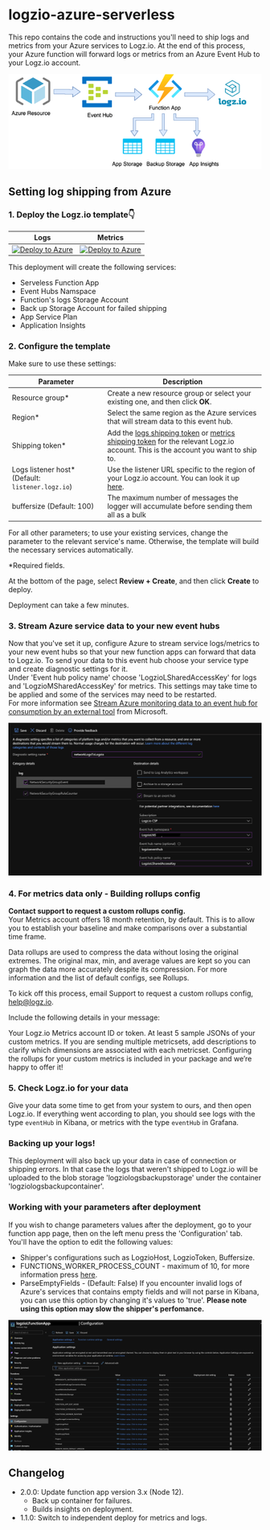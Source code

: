 
# logzio-azure-serverless
This repo contains the code and instructions you'll need to ship logs and metrics from your Azure services to Logz.io.
At the end of this process, your Azure function will forward logs or metrics from an Azure Event Hub to your Logz.io account.

![Integration-architecture](img/logzio-evethub-Diagram.png)

## Setting log shipping from Azure

### 1. Deploy the Logz.io template👇 


| Logs | Metrics |
|---|---|
| [![Deploy to Azure](https://azuredeploy.net/deploybutton.png)](https://portal.azure.com/#create/Microsoft.Template/uri/https%3A%2F%2Fraw.githubusercontent.com%2Flogzio%2Flogzio-azure-serverless%2Fmaster%2Fdeployments%2Fazuredeploylogs.json) | [![Deploy to Azure](https://azuredeploy.net/deploybutton.png)](https://portal.azure.com/#create/Microsoft.Template/uri/https%3A%2F%2Fraw.githubusercontent.com%2Flogzio%2Flogzio-azure-serverless%2Fmaster%2Fdeployments%2Fazuredeploymetrics.json) |

This deployment will create the following services:
* Serveless Function App
* Event Hubs Namspace
* Function's logs Storage Account
* Back up Storage Account for failed shipping
* App Service Plan
* Application Insights


### 2. Configure the template

Make sure to use these settings:

| Parameter | Description |
|---|---|
| Resource group* | Create a new resource group or select your existing one, and then click **OK**. |
| Region* | Select the same region as the Azure services that will stream data to this event hub. |
| Shipping token* | Add the [logs shipping token](https://app.logz.io/#/dashboard/settings/general) or [metrics shipping token](https://docs.logz.io/user-guide/accounts/finding-your-metrics-account-token/) for the relevant Logz.io account. This is the account you want to ship to.  |
| Logs listener host* (Default: `listener.logz.io`)| Use the listener URL specific to the region of your Logz.io account. You can look it up [here](https://docs.logz.io/user-guide/accounts/account-region.html). |
| buffersize (Default: 100) | The maximum number of messages the logger will accumulate before sending them all as a bulk  |

For all other parameters; to use your existing services, change the parameter to the relevant service's name. Otherwise, the template will build the necessary services automatically.

*Required fields.  

At the bottom of the page, select **Review + Create**, and then click **Create** to deploy.

Deployment can take a few minutes.

### 3. Stream Azure service data to your new event hubs

Now that you've set it up, configure Azure to stream service logs/metrics to your new event hubs so that your new function apps can forward that data to Logz.io.
To send your data to this event hub choose your service type and create diagnostic settings for it.  
Under 'Event hub policy name' choose 'LogzioLSharedAccessKey' for logs and 'LogzioMSharedAccessKey' for metrics.
This settings may take time to be applied and some of the services may need to be restarted.  
For more information see [Stream Azure monitoring data to an event hub for consumption by an external tool](https://docs.microsoft.com/en-us/azure/monitoring-and-diagnostics/monitor-stream-monitoring-data-event-hubs) from Microsoft.

![Diagnostic-settings](img/diagnostic-settings.png)

### 4. For metrics data only - Building rollups config

**Contact support to request a custom rollups config.**  
Your Metrics account offers 18 month retention, by default. This is to allow you to establish your baseline and make comparisons over a substantial time frame.

Data rollups are used to compress the data without losing the original extremes. The original max, min, and average values are kept so you can graph the data more accurately despite its compression. For more information and the list of default configs, see Rollups.

To kick off this process, email Support to request a custom rollups config,
help@logz.io.

Include the following details in your message:

Your Logz.io Metrics account ID or token.
At least 5 sample JSONs of your custom metrics.
If you are sending multiple metricsets, add descriptions to clarify which dimensions are associated with each metricset.
Configuring the rollups for your custom metrics is included in your package and we’re happy to offer it!

### 5. Check Logz.io for your data

Give your data some time to get from your system to ours, and then open Logz.io.
If everything went according to plan, you should see logs with the type `eventHub` in Kibana, or metrics with the type `eventHub` in Grafana.

### Backing up your logs!

This deployment will also back up your data in case of connection or shipping errors. In that case the logs that weren't shipped to Logz.io will be uploaded to the blob storage 'logziologsbackupstorage' under the container 'logziologsbackupcontainer'.

### Working with your parameters after deployment

If you wish to change parameters values after the deployment, go to your function app page, then on the left menu press the 'Configuration' tab.
You'll have the option to edit the following values:
* Shipper's configurations such as LogzioHost, LogzioToken, Buffersize.
* FUNCTIONS_WORKER_PROCESS_COUNT - maximum of 10, for more information press [here](https://docs.microsoft.com/en-us/azure/azure-functions/functions-app-settings#functions_worker_process_count).
* ParseEmptyFields - (Default: False) If you encounter invalid logs of Azure's services that contains empty fields and will not parse in Kibana, you can use this option by changing it's values to 'true'. **Please note using this option may slow the shipper's perfomance.**

![Function's configuration](img/configuration-settings.png)

</div>

## Changelog

- 2.0.0: Update function app version 3.x (Node 12).
    * Back up container for failures.
    * Builds insights on deployment.
- 1.1.0: Switch to independent deploy for metrics and logs.
